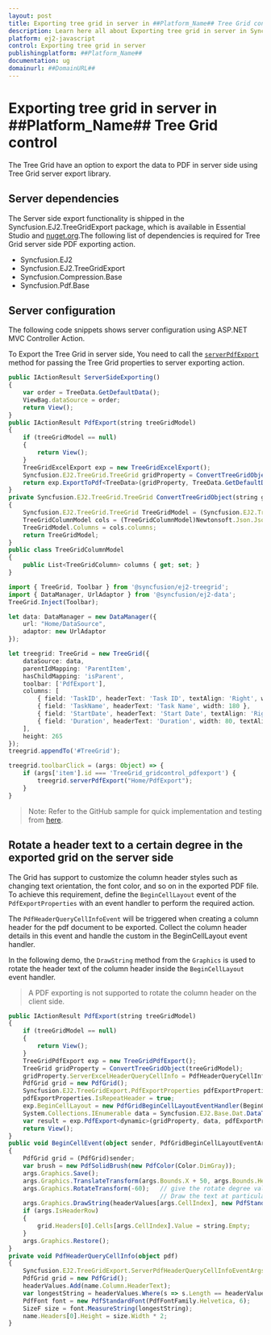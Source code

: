```yaml
---
layout: post
title: Exporting tree grid in server in ##Platform_Name## Tree Grid control | Syncfusion
description: Learn here all about Exporting tree grid in server in Syncfusion ##Platform_Name## Tree Grid control of Syncfusion Essential JS 2 and more.
platform: ej2-javascript
control: Exporting tree grid in server 
publishingplatform: ##Platform_Name##
documentation: ug
domainurl: ##DomainURL##
---
```


# Exporting tree grid in server in ##Platform_Name## Tree Grid control

The Tree Grid have an option to export the data to PDF in server side using Tree Grid server export library.

## Server dependencies

The Server side export functionality is shipped in the Syncfusion.EJ2.TreeGridExport package, which is available in Essential Studio and [nuget.org](https://www.nuget.org/).The following list of dependencies is required for Tree Grid server side PDF exporting action.

* Syncfusion.EJ2
* Syncfusion.EJ2.TreeGridExport
* Syncfusion.Compression.Base
* Syncfusion.Pdf.Base

## Server configuration

The following code snippets shows server configuration using ASP.NET MVC Controller Action.

To Export the Tree Grid in server side, You need to call the
 [`serverPdfExport`](../../api/treegrid/#serverpdfexport) method for passing the Tree Grid properties to server exporting action.

```ts
public IActionResult ServerSideExporting()
{
    var order = TreeData.GetDefaultData();
    ViewBag.dataSource = order;
    return View();
}
public IActionResult PdfExport(string treeGridModel)
{
    if (treeGridModel == null)
    {
        return View();
    }
    TreeGridExcelExport exp = new TreeGridExcelExport();
    Syncfusion.EJ2.TreeGrid.TreeGrid gridProperty = ConvertTreeGridObject(treeGridModel);
    return exp.ExportToPdf<TreeData>(gridProperty, TreeData.GetDefaultData());
}
private Syncfusion.EJ2.TreeGrid.TreeGrid ConvertTreeGridObject(string gridProperty)
{
    Syncfusion.EJ2.TreeGrid.TreeGrid TreeGridModel = (Syncfusion.EJ2.TreeGrid.TreeGrid)Newtonsoft.Json.JsonConvert.DeserializeObject(gridProperty, typeof(Syncfusion.EJ2.TreeGrid.TreeGrid));
    TreeGridColumnModel cols = (TreeGridColumnModel)Newtonsoft.Json.JsonConvert.DeserializeObject(gridProperty, typeof(TreeGridColumnModel));
    TreeGridModel.Columns = cols.columns;
    return TreeGridModel;
}
public class TreeGridColumnModel
{
    public List<TreeGridColumn> columns { get; set; }
}

```

```ts
import { TreeGrid, Toolbar } from '@syncfusion/ej2-treegrid';
import { DataManager, UrlAdaptor } from '@syncfusion/ej2-data';
TreeGrid.Inject(Toolbar);

let data: DataManager = new DataManager({
    url: "Home/DataSource",
    adaptor: new UrlAdaptor
});

let treegrid: TreeGrid = new TreeGrid({
    dataSource: data,
    parentIdMapping: 'ParentItem',
    hasChildMapping: 'isParent',
    toolbar: ['PdfExport'],
    columns: [
        { field: 'TaskID', headerText: 'Task ID', textAlign: 'Right', width: 90 },
        { field: 'TaskName', headerText: 'Task Name', width: 180 },
        { field: 'StartDate', headerText: 'Start Date', textAlign: 'Right', width: 90, format: { skeleton: 'yMd', type: 'date' } },
        { field: 'Duration', headerText: 'Duration', width: 80, textAlign: 'Right' }
    ],
    height: 265
});
treegrid.appendTo('#TreeGrid');

treegrid.toolbarClick = (args: Object) => {
    if (args['item'].id === 'TreeGrid_gridcontrol_pdfexport') {
        treegrid.serverPdfExport("Home/PdfExport");
    }
}

```

>Note: Refer to the GitHub sample for quick implementation and testing from [here](https://github.com/SyncfusionExamples/TypeScript-EJ2-Grid-server-side-exporting).

## Rotate a header text to a certain degree in the exported grid on the server side

The Grid has support to customize the column header styles such as changing text orientation, the font color, and so on in the exported PDF file. To achieve this requirement, define the `BeginCellLayout` event of the `PdfExportProperties` with an event handler to perform the required action.

The `PdfHeaderQueryCellInfoEvent` will be triggered when creating a column header for the pdf document to be exported. Collect the column header details in this event and handle the custom in the BeginCellLayout event handler.

In the following demo, the `DrawString` method from the `Graphics` is used to rotate the header text of the column header inside the `BeginCellLayout` event handler.

> A PDF exporting is not supported to rotate the column header on the client side.

```ts
public IActionResult PdfExport(string treeGridModel)
{
    if (treeGridModel == null)
    {
        return View();
    }
    TreeGridPdfExport exp = new TreeGridPdfExport();
    TreeGrid gridProperty = ConvertTreeGridObject(treeGridModel);
    gridProperty.ServerExcelHeaderQueryCellInfo = PdfHeaderQueryCellInfo;
    PdfGrid grid = new PdfGrid();
    Syncfusion.EJ2.TreeGridExport.PdfExportProperties pdfExportProperties = new Syncfusion.EJ2.TreeGridExport.PdfExportProperties();
    pdfExportProperties.IsRepeatHeader = true;
    exp.BeginCellLayout = new PdfGridBeginCellLayoutEventHandler(BeginCellEvent);
    System.Collections.IEnumerable data = Syncfusion.EJ2.Base.Dat.DataTableToJson(ViewBag.dataSource);
    var result = exp.PdfExport<dynamic>(gridProperty, data, pdfExportProperties);
    return View();
}
public void BeginCellEvent(object sender, PdfGridBeginCellLayoutEventArgs args)
{
    PdfGrid grid = (PdfGrid)sender;
    var brush = new PdfSolidBrush(new PdfColor(Color.DimGray));
    args.Graphics.Save();
    args.Graphics.TranslateTransform(args.Bounds.X + 50, args.Bounds.Height + 40); // give the value for bounds x and Y by the user
    args.Graphics.RotateTransform(-60);   // give the rotate degree value by the user
                                          // Draw the text at particular bounds.
    args.Graphics.DrawString(headerValues[args.CellIndex], new PdfStandardFont(PdfFontFamily.Helvetica, 10), brush, new PointF(0, 0));
    if (args.IsHeaderRow)
    {
        grid.Headers[0].Cells[args.CellIndex].Value = string.Empty;
    }
    args.Graphics.Restore();
}
private void PdfHeaderQueryCellInfo(object pdf)
{
    Syncfusion.EJ2.TreeGridExport.ServerPdfHeaderQueryCellInfoEventArgs name = (Syncfusion.EJ2.TreeGridExport.ServerPdfHeaderQueryCellInfoEventArgs)pdf;
    PdfGrid grid = new PdfGrid();
    headerValues.Add(name.Column.HeaderText);
    var longestString = headerValues.Where(s => s.Length == headerValues.Max(m => m.Length)).First();
    PdfFont font = new PdfStandardFont(PdfFontFamily.Helvetica, 6);
    SizeF size = font.MeasureString(longestString);
    name.Headers[0].Height = size.Width * 2;
}

```